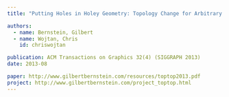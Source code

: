 ```yaml
---
title: "Putting Holes in Holey Geometry: Topology Change for Arbitrary Surfaces"

authors:
  - name: Bernstein, Gilbert
  - name: Wojtan, Chris
    id: chriswojtan

publication: ACM Transactions on Graphics 32(4) (SIGGRAPH 2013)
date: 2013-08

paper: http://www.gilbertbernstein.com/resources/toptop2013.pdf
project: http://www.gilbertbernstein.com/project_toptop.html
---
```


